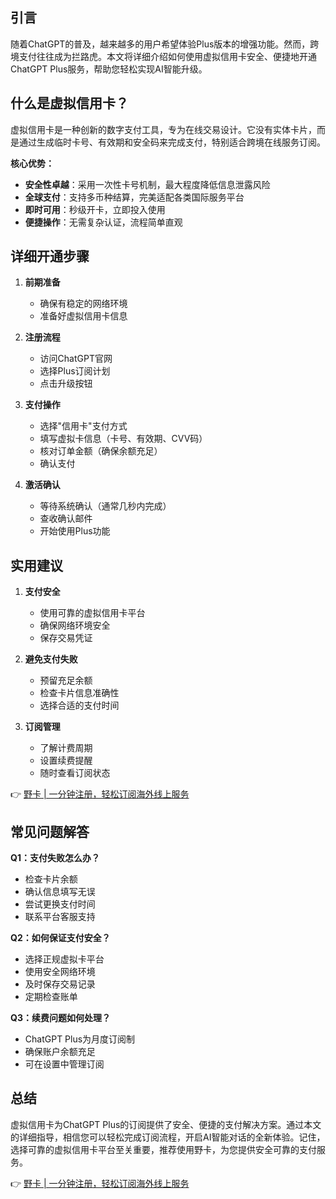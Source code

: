 ## 引言

随着ChatGPT的普及，越来越多的用户希望体验Plus版本的增强功能。然而，跨境支付往往成为拦路虎。本文将详细介绍如何使用虚拟信用卡安全、便捷地开通ChatGPT Plus服务，帮助您轻松实现AI智能升级。

## 什么是虚拟信用卡？

虚拟信用卡是一种创新的数字支付工具，专为在线交易设计。它没有实体卡片，而是通过生成临时卡号、有效期和安全码来完成支付，特别适合跨境在线服务订阅。

**核心优势：**

- **安全性卓越**：采用一次性卡号机制，最大程度降低信息泄露风险
- **全球支付**：支持多币种结算，完美适配各类国际服务平台
- **即时可用**：秒级开卡，立即投入使用
- **便捷操作**：无需复杂认证，流程简单直观

## 详细开通步骤

1. **前期准备**
   - 确保有稳定的网络环境
   - 准备好虚拟信用卡信息

2. **注册流程**
   - 访问ChatGPT官网
   - 选择Plus订阅计划
   - 点击升级按钮

3. **支付操作**
   - 选择"信用卡"支付方式
   - 填写虚拟卡信息（卡号、有效期、CVV码）
   - 核对订单金额（确保余额充足）
   - 确认支付

4. **激活确认**
   - 等待系统确认（通常几秒内完成）
   - 查收确认邮件
   - 开始使用Plus功能

## 实用建议

1. **支付安全**
   - 使用可靠的虚拟信用卡平台
   - 确保网络环境安全
   - 保存交易凭证

2. **避免支付失败**
   - 预留充足余额
   - 检查卡片信息准确性
   - 选择合适的支付时间

3. **订阅管理**
   - 了解计费周期
   - 设置续费提醒
   - 随时查看订阅状态

👉 [野卡 | 一分钟注册，轻松订阅海外线上服务](https://bit.ly/bewildcard)

## 常见问题解答

**Q1：支付失败怎么办？**
- 检查卡片余额
- 确认信息填写无误
- 尝试更换支付时间
- 联系平台客服支持

**Q2：如何保证支付安全？**
- 选择正规虚拟卡平台
- 使用安全网络环境
- 及时保存交易记录
- 定期检查账单

**Q3：续费问题如何处理？**
- ChatGPT Plus为月度订阅制
- 确保账户余额充足
- 可在设置中管理订阅

## 总结

虚拟信用卡为ChatGPT Plus的订阅提供了安全、便捷的支付解决方案。通过本文的详细指导，相信您可以轻松完成订阅流程，开启AI智能对话的全新体验。记住，选择可靠的虚拟信用卡平台至关重要，推荐使用野卡，为您提供安全可靠的支付服务。

👉 [野卡 | 一分钟注册，轻松订阅海外线上服务](https://bit.ly/bewildcard)